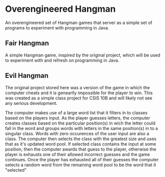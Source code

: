 # Overengineered Hangman
An overengineered set of Hangman games that server as a simple set of programs to experiment with programming in Java.

## Fair Hangman
A simple Hangman game, inspired by the original project, which will be used to experiment with and refresh on programming in Java.

## Evil Hangman
The original project stored here was a version of the game in which the computer cheats and it is genearlly impossible for the player to win. This was created as a simple class project for CSIS 10B and will likely not see any serious development.

The computer makes use of a large word list that it filters in to classes based on the players input. As the player guesses letters, the computer creates classes based on the particular position(s) in wich the letter could fall in the word and groups words with letters in the same position(s) in to a singular class. Words with zero occurences of the user input are also a class. The computer then selects the class with the greatest size and uses that as it's updated word pool. If selected class contains the input at some position, then the computer awards that guess to the player, otherwise the player is exhausts one of their allowed incorrect guesses and the game continues. Once the player has exhausted all of their guesses the computer selects a random word from the remaining word pool to be the word that it "selected"

